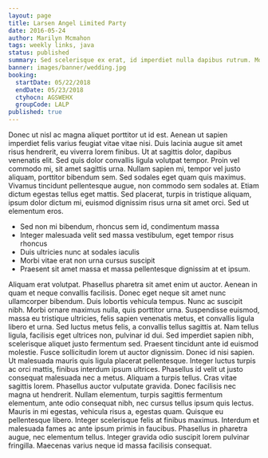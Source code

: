 ```yaml
---
layout: page
title: Larsen Angel Limited Party
date: 2016-05-24
author: Marilyn Mcmahon
tags: weekly links, java
status: published
summary: Sed scelerisque ex erat, id imperdiet nulla dapibus rutrum. Morbi.
banner: images/banner/wedding.jpg
booking:
  startDate: 05/22/2018
  endDate: 05/23/2018
  ctyhocn: AGSWEHX
  groupCode: LALP
published: true
---
```

Donec ut nisl ac magna aliquet porttitor ut id est. Aenean ut sapien imperdiet felis varius feugiat vitae vitae nisi. Duis lacinia augue sit amet risus hendrerit, eu viverra lorem finibus. Ut at sagittis dolor, dapibus venenatis elit. Sed quis dolor convallis ligula volutpat tempor. Proin vel commodo mi, sit amet sagittis urna. Nullam sapien mi, tempor vel justo aliquam, porttitor bibendum sem. Sed sodales eget quam quis maximus. Vivamus tincidunt pellentesque augue, non commodo sem sodales at. Etiam dictum egestas tellus eget mattis. Sed placerat, turpis in tristique aliquam, ipsum dolor dictum mi, euismod dignissim risus urna sit amet orci. Sed ut elementum eros.

* Sed non mi bibendum, rhoncus sem id, condimentum massa
* Integer malesuada velit sed massa vestibulum, eget tempor risus rhoncus
* Duis ultricies nunc at sodales iaculis
* Morbi vitae erat non urna cursus suscipit
* Praesent sit amet massa et massa pellentesque dignissim at et ipsum.

Aliquam erat volutpat. Phasellus pharetra sit amet enim ut auctor. Aenean in quam et neque convallis facilisis. Donec eget neque sit amet nunc ullamcorper bibendum. Duis lobortis vehicula tempus. Nunc ac suscipit nibh. Morbi ornare maximus nulla, quis porttitor urna. Suspendisse euismod, massa eu tristique ultricies, felis sapien venenatis metus, et convallis ligula libero et urna. Sed luctus metus felis, a convallis tellus sagittis at. Nam tellus ligula, facilisis eget ultrices non, pulvinar id dui. Sed imperdiet sapien nibh, scelerisque aliquet justo fermentum sed. Praesent tincidunt ante id euismod molestie. Fusce sollicitudin lorem ut auctor dignissim. Donec id nisi sapien.
Ut malesuada mauris quis ligula placerat pellentesque. Integer luctus turpis ac orci mattis, finibus interdum ipsum ultrices. Phasellus id velit ut justo consequat malesuada nec a metus. Aliquam a turpis tellus. Cras vitae sagittis lorem. Phasellus auctor vulputate gravida. Donec facilisis nec magna ut hendrerit. Nullam elementum, turpis sagittis fermentum elementum, ante odio consequat nibh, nec cursus tellus ipsum quis lectus. Mauris in mi egestas, vehicula risus a, egestas quam. Quisque eu pellentesque libero. Integer scelerisque felis at finibus maximus. Interdum et malesuada fames ac ante ipsum primis in faucibus. Phasellus in pharetra augue, nec elementum tellus. Integer gravida odio suscipit lorem pulvinar fringilla. Maecenas varius neque id massa facilisis consequat.
